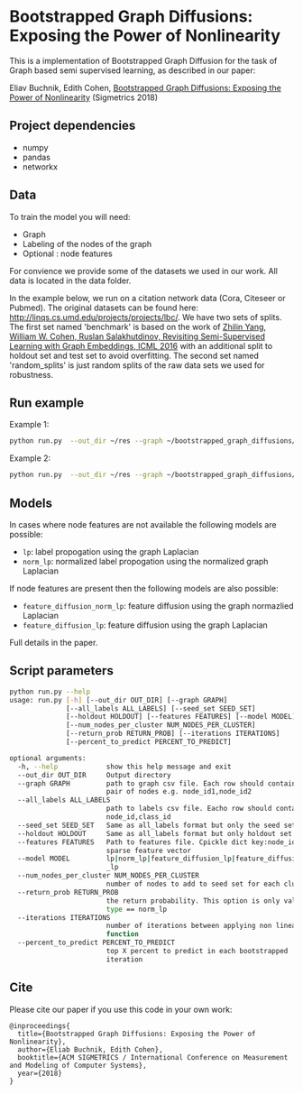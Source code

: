 # Bootstrapped Graph Diffusions: Exposing the Power of Nonlinearity

This is a implementation of Bootstrapped Graph Diffusion for the task of Graph based semi supervised learning, as described in our paper:
 
Eliav Buchnik, Edith Cohen, [Bootstrapped Graph Diffusions:
Exposing the Power of Nonlinearity](https://arxiv.org/pdf/1703.02618.pdf) (Sigmetrics 2018)

## Project dependencies
* numpy
* pandas
* networkx

## Data

To train the model you will need:
* Graph
* Labeling of the nodes of the graph
* Optional : node features

For convience we provide some of the datasets we used in our work. All data is located in the data folder. 

In the example below, we run on a citation network data (Cora, Citeseer or Pubmed). The original datasets can be found here: http://linqs.cs.umd.edu/projects/projects/lbc/. 
We have two sets of splits. The first set named 'benchmark' is based on the work of [Zhilin Yang, William W. Cohen, Ruslan Salakhutdinov, Revisiting Semi-Supervised Learning with Graph Embeddings, ICML 2016](https://github.com/kimiyoung/planetoid) with an additional split to holdout set and test set to avoid overfitting.
The second set named 'random_splits' is just random splits of the raw data sets we used for robustness.

## Run example

Example 1:
```bash
python run.py  --out_dir ~/res --graph ~/bootstrapped_graph_diffusions/data/citeseer/benchmark/graph/graph.csv --all_labels ~/bootstrapped_graph_diffusions/data/citeseer/benchmark/setA/all_labels  --seed_set ~/bootstrapped_graph_diffusions/data/citeseer/benchmark/setA/seed_set --holdout ~/bootstrapped_graph_diffusions/data/citeseer/benchmark/setA/holdout  --model norm_lp
```

Example 2:
```bash
python run.py  --out_dir ~/res --graph ~/bootstrapped_graph_diffusions/data/citeseer/citeseer_random_splits/graph/graph.csv --all_labels ~/bootstrapped_graph_diffusions/data/citeseer/citeseer_random_splits/set0/all_labels  --seed_set ~/bootstrapped_graph_diffusions/data/citeseer/citeseer_random_splits/set0/seed_set --holdout ~/bootstrapped_graph_diffusions/data/citeseer/citeseer_random_splits/set0/holdout  --model norm_lp 
```

## Models

In cases where node features are not available the following models are possible:
* `lp`: label propogation using the graph Laplacian
* `norm_lp`: normalized label propogation using the normalized graph Laplacian

If node features are present then the following models are also possible:

* `feature_diffusion_norm_lp`: feature diffusion using the graph normazlied Laplacian
* `feature_diffusion_lp`: feature diffusion using the graph Laplacian

Full details in the paper.

## Script parameters
```bash
python run.py --help
usage: run.py [-h] [--out_dir OUT_DIR] [--graph GRAPH]
              [--all_labels ALL_LABELS] [--seed_set SEED_SET]
              [--holdout HOLDOUT] [--features FEATURES] [--model MODEL]
              [--num_nodes_per_cluster NUM_NODES_PER_CLUSTER]
              [--return_prob RETURN_PROB] [--iterations ITERATIONS]
              [--percent_to_predict PERCENT_TO_PREDICT]

optional arguments:
  -h, --help            show this help message and exit
  --out_dir OUT_DIR     Output directory
  --graph GRAPH         path to graph csv file. Each row should contain two
                        pair of nodes e.g. node_id1,node_id2
  --all_labels ALL_LABELS
                        path to labels csv file. Eacho row should contain the
                        node_id,class_id
  --seed_set SEED_SET   Same as all_labels format but only the seed set
  --holdout HOLDOUT     Same as all_labels format but only holdout set
  --features FEATURES   Path to features file. Cpickle dict key:node_id value
                        sparse feature vector
  --model MODEL         lp|norm_lp|feature_diffusion_lp|feature_diffusion_norm
                        _lp
  --num_nodes_per_cluster NUM_NODES_PER_CLUSTER
                        number of nodes to add to seed set for each cluster
  --return_prob RETURN_PROB
                        the return probability. This option is only valid when
                        type == norm_lp
  --iterations ITERATIONS
                        number of iterations between applying non linear
                        function
  --percent_to_predict PERCENT_TO_PREDICT
                        top X percent to predict in each bootstrapped
                        iteration

```

## Cite

Please cite our paper if you use this code in your own work:

```
@inproceedings{
  title={Bootstrapped Graph Diffusions: Exposing the Power of Nonlinearity},
  author={Eliab Buchnik, Edith Cohen},
  booktitle={ACM SIGMETRICS / International Conference on Measurement and Modeling of Computer Systems},
  year={2018}
}
```

